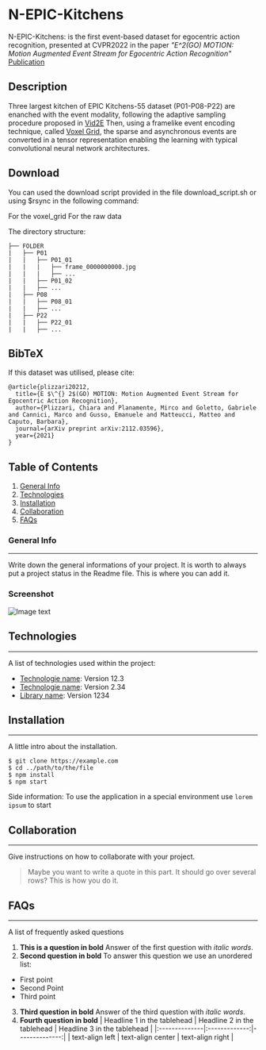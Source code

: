 # N-EPIC-Kitchens
N-EPIC-Kitchens: is the first event-based dataset for egocentric action recognition, presented at CVPR2022 in the paper
_"E^2(GO) MOTION: Motion Augmented Event Stream for Egocentric Action Recognition"_ [Publication](https://arxiv.org/abs/2112.03596)

## Description

Three largest kitchen of EPIC Kitchens-55 dataset (P01-P08-P22) are enanched with the event modality, following the adaptive sampling procedure proposed in [Vid2E](https://openaccess.thecvf.com/content_CVPR_2020/papers/Gehrig_Video_to_Events_Recycling_Video_Datasets_for_Event_Cameras_CVPR_2020_paper.pdf)
Then, using a framelike event encoding technique, called [Voxel Grid](https://openaccess.thecvf.com/content_CVPR_2019/papers/Zhu_Unsupervised_Event-Based_Learning_of_Optical_Flow_Depth_and_Egomotion_CVPR_2019_paper.pdf), the sparse and asynchronous events are converted in a tensor representation enabling the learning with typical convolutional neural network architectures.


## Download 
You can used the download script provided in the file download_script.sh or using $rsync in the following command:

For the voxel_grid 
For the raw data


The directory structure:

```
├── FOLDER
|   ├── P01
|   |   ├── P01_01
|   |   |   ├── frame_0000000000.jpg
|   |   |   ├── ...
|   |   ├── P01_02
|   |   ├── ...
|   ├── P08
|   |   ├── P08_01
|   |   ├── ...
|   ├── P22
|   |   ├── P22_01
|   |   ├── ...
```



## BibTeX
If this dataset was utilised, please cite:
```
@article{plizzari20212,
  title={E $\^{} 2$(GO) MOTION: Motion Augmented Event Stream for Egocentric Action Recognition},
  author={Plizzari, Chiara and Planamente, Mirco and Goletto, Gabriele and Cannici, Marco and Gusso, Emanuele and Matteucci, Matteo and Caputo, Barbara},
  journal={arXiv preprint arXiv:2112.03596},
  year={2021}
}
```







## Table of Contents
1. [General Info](#general-info)
2. [Technologies](#technologies)
3. [Installation](#installation)
4. [Collaboration](#collaboration)
5. [FAQs](#faqs)
### General Info
***
Write down the general informations of your project. It is worth to always put a project status in the Readme file. This is where you can add it. 
### Screenshot
![Image text](https://www.united-internet.de/fileadmin/user_upload/Brands/Downloads/Logo_IONOS_by.jpg)
## Technologies
***
A list of technologies used within the project:
* [Technologie name](https://example.com): Version 12.3 
* [Technologie name](https://example.com): Version 2.34
* [Library name](https://example.com): Version 1234
## Installation
***
A little intro about the installation.
```
$ git clone https://example.com
$ cd ../path/to/the/file
$ npm install
$ npm start
```
Side information: To use the application in a special environment use ```lorem ipsum``` to start
## Collaboration
***
Give instructions on how to collaborate with your project.
> Maybe you want to write a quote in this part. 
> It should go over several rows?
> This is how you do it.
## FAQs
***
A list of frequently asked questions
1. **This is a question in bold**
Answer of the first question with _italic words_. 
2. __Second question in bold__ 
To answer this question we use an unordered list:
* First point
* Second Point
* Third point
3. **Third question in bold**
Answer of the third question with *italic words*.
4. **Fourth question in bold**
| Headline 1 in the tablehead | Headline 2 in the tablehead | Headline 3 in the tablehead |
|:--------------|:-------------:|--------------:|
| text-align left | text-align center | text-align right |
